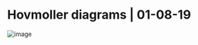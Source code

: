 # Hovmoller diagrams | 01-08-19

![image](https://scitools.org.uk/iris/docs/v1.9.0/html/_images/hovmoller.png)

